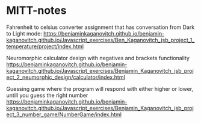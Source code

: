 # MITT-notes
Fahrenheit to celsius converter assignment that has conversation from Dark to Light mode:
https://benjaminkaganovitch.github.io/benjamin-kaganovitch.github.io/Javascript_exercises/Ben_Kaganovitch_jsb_project_1_temperature/project/index.html

Neuromorphic calculator design with negatives and brackets functionality
https://benjaminkaganovitch.github.io/benjamin-kaganovitch.github.io/Javascript_exercises/Benjamin_Kaganovitch_jsb_project_2_neumorphic_design/calculator/index.html

Guessing game where the program will respond with either higher or lower, untill you guess the right number
https://benjaminkaganovitch.github.io/benjamin-kaganovitch.github.io/Javascript_exercises/Benjamin_Kaganovitch_jsb_project_3_number_game/NumberGame/index.html



